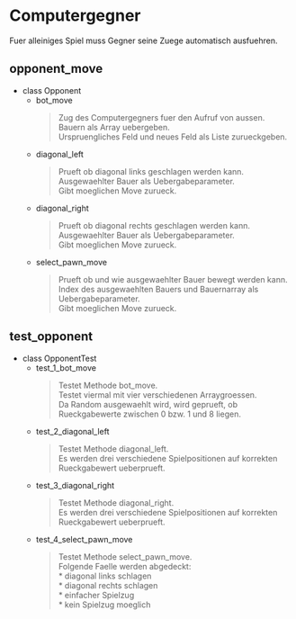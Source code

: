 # Computergegner

Fuer alleiniges Spiel muss Gegner seine Zuege automatisch ausfuehren.

## opponent_move

* class Opponent
    * bot_move
        >Zug des Computergegners fuer den Aufruf von aussen.\
        >Bauern als Array uebergeben.\
        >Urspruengliches Feld und neues Feld als Liste zurueckgeben.
    * diagonal_left
        >Prueft ob diagonal links geschlagen werden kann.\
        >Ausgewaehlter Bauer als Uebergabeparameter.\
        >Gibt moeglichen Move zurueck.
    * diagonal_right
        >Prueft ob diagonal rechts geschlagen werden kann.\
        >Ausgewaehlter Bauer als Uebergabeparameter.\
        >Gibt moeglichen Move zurueck.
    * select_pawn_move
        >Prueft ob und wie ausgewaehlter Bauer bewegt werden kann.\
        >Index des ausgewaehlten Bauers und Bauernarray als Uebergabeparameter.\
        >Gibt moeglichen Move zurueck.

## test_opponent

* class OpponentTest
    * test_1_bot_move
        >Testet Methode bot_move.\
        >Testet viermal mit vier verschiedenen Arraygroessen.\
        >Da Random ausgewaehlt wird, wird geprueft, ob Rueckgabewerte zwischen 0 bzw. 1 und 8 liegen.
    * test_2_diagonal_left
        >Testet Methode diagonal_left.\
        >Es werden drei verschiedene Spielpositionen auf korrekten Rueckgabewert ueberprueft.
    * test_3_diagonal_right
        >Testet Methode diagonal_right.\
        >Es werden drei verschiedene Spielpositionen auf korrekten Rueckgabewert ueberprueft.
    * test_4_select_pawn_move
        >Testet Methode select_pawn_move.\
        >Folgende Faelle werden abgedeckt:\
           * diagonal links schlagen\
           * diagonal rechts schlagen\
           * einfacher Spielzug\
           * kein Spielzug moeglich
